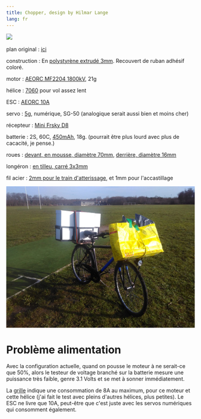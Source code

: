 ```yaml
---
title: Chopper, design by Hilmar Lange
lang: fr
---
```



![](chopper.jpg)

plan original
:	[ici](http://www.lange-flugzeit.de/?post_type=publication&p=1425)

construction
:	En [polystyrène extrudé 3mm](https://www.castorama.fr/panneau-en-polystyrene-extrude-80-x-60-cm-ep-3mm-vendu-par-paquet-de-8-panneaux/3663602884484_CAFR.prd). Recouvert de ruban adhésif coloré.

motor
:   [AEORC MF2204 1800kV](https://fr.aliexpress.com/item/32751100547.html), 21g

hélice
:	[7060](https://fr.aliexpress.com/item/32899785564.html) pour vol assez lent

ESC
:   [AEORC 10A](https://fr.aliexpress.com/item/32979019897.html)

servo 
:	[5g](https://fr.aliexpress.com/item/32937009729.html), numérique, SG-50 (analogique serait aussi bien et moins cher)

récepteur
:	[Mini Frsky D8](https://fr.aliexpress.com/item/32859265270.html)

batterie
:   2S, 60C, [450mAh](https://fr.aliexpress.com/item/32831635460.html), 18g. (pourrait être plus lourd avec plus de cacacité, je pense.)

roues
:	[devant, en mousse, diamètre 70mm](https://fr.aliexpress.com/item/32828736254.html), [derrière, diamètre 16mm](https://fr.aliexpress.com/item/4000849518141.html)

longéron
:	[en tilleu, carré 3x3mm](https://www.lez-arts.com/longeron-bois-1/longeron-tilleul)

fil acier
:	[2mm pour le train d'atterissage](https://www.lez-arts.com/fil-tube-mtal-1/fil-acier), et 1mm pour l'accastillage


![](chopper-transport.jpg)

# Problème alimentation

Avec la configuration actuelle, quand on pousse le moteur à ne serait-ce que 50%, alors le testeur de voltage branché sur la batterie mesure une puissance très faible, genre 3.1 Volts et se met à sonner immédiatement.

La [grille](consommation.jpg) indique une consommation de 8A au maximum, pour ce moteur et cette hélice (j'ai fait le test avec pleins d'autres hélices, plus petites). Le ESC ne livre que 10A, peut-être que c'est juste avec les servos numériques qui consomment également.